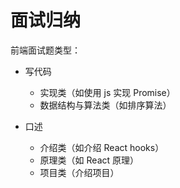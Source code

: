# 面试归纳

前端面试题类型：

- 写代码

  - 实现类（如使用 js 实现 Promise）
  - 数据结构与算法类（如排序算法）

- 口述

  - 介绍类（如介绍 React hooks）
  - 原理类（如 React 原理）
  - 项目类（介绍项目）
